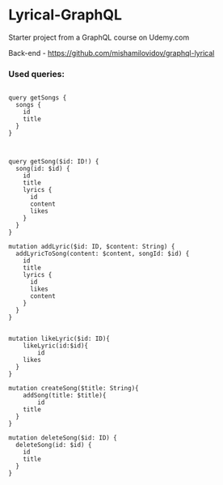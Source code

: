# Lyrical-GraphQL
Starter project from a GraphQL course on Udemy.com

Back-end - https://github.com/mishamilovidov/graphql-lyrical

### Used queries:
```

query getSongs {
  songs {
    id
    title
  }
}



query getSong($id: ID!) {
  song(id: $id) {
    id
    title
    lyrics {
      id
      content
      likes
    }
  }
}

mutation addLyric($id: ID, $content: String) {
  addLyricToSong(content: $content, songId: $id) {
    id
    title
    lyrics {
      id
      likes
      content 
    }
  }
}


mutation likeLyric($id: ID){
	likeLyric(id:$id){
		id
    likes
  }
}

mutation createSong($title: String){
	addSong(title: $title){
		id
    title
  }
}

mutation deleteSong($id: ID) {
  deleteSong(id: $id) {
    id
    title
  }
}

```
